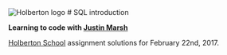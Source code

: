 <img src="https://www.holbertonschool.com/assets/holberton-logo-1cc451260ca3cd297def53f2250a9794810667c7ca7b5fa5879a569a457bf16f.png" alt="Holberton logo">
# SQL introduction 

**Learning to code with [Justin Marsh](https://twitter.com/dogonthecircuit)**

[Holberton School](https://www.holbertonschool.com) assignment solutions for February 22nd, 2017.
